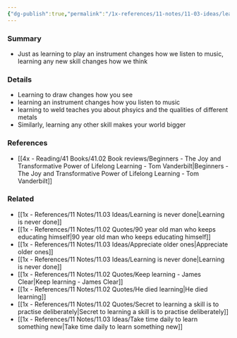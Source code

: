 ```yaml
---
{"dg-publish":true,"permalink":"/1x-references/11-notes/11-03-ideas/learning-new-skills-changes-the-way-you-think/","title":"Learning new skills changes the way you think","dgShowBacklinks":false}
---
```



### Summary
- Just as learning to play an instrument changes how we listen to music, learning any new skill changes how we think

### Details
- Learning to draw changes how you see 
- learning an instrument changes how you listen to music
- learning to weld teaches you about phsyics and the qualities of different metals
- Similarly, learning any other skill makes your world bigger

### References
- [[4x - Reading/41 Books/41.02 Book reviews/Beginners - The Joy and Transformative Power of Lifelong Learning - Tom Vanderbilt\|Beginners - The Joy and Transformative Power of Lifelong Learning - Tom Vanderbilt]]

### Related
- [[1x - References/11 Notes/11.03 Ideas/Learning is never done\|Learning is never done]]
- [[1x - References/11 Notes/11.02 Quotes/90 year old man who keeps educating himself\|90 year old man who keeps educating himself]]
- [[1x - References/11 Notes/11.03 Ideas/Appreciate older ones\|Appreciate older ones]]
- [[1x - References/11 Notes/11.03 Ideas/Learning is never done\|Learning is never done]]
- [[1x - References/11 Notes/11.02 Quotes/Keep learning - James Clear\|Keep learning - James Clear]]
- [[1x - References/11 Notes/11.02 Quotes/He died learning\|He died learning]]
- [[1x - References/11 Notes/11.02 Quotes/Secret to learning a skill is to practise deliberately\|Secret to learning a skill is to practise deliberately]]
- [[1x - References/11 Notes/11.03 Ideas/Take time daily to learn something new\|Take time daily to learn something new]]
